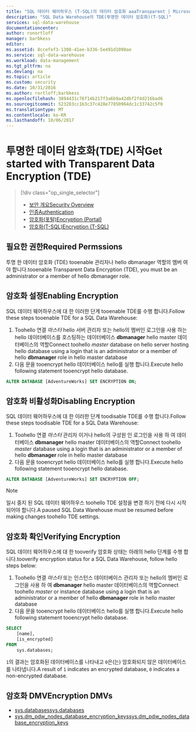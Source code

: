```yaml
---
title: "SQL 데이터 웨어하우스 (T-SQL)의 데이터 암호화 aaaTransparent | Microsoft Docs"
description: "SQL Data Warehouse의 TDE(투명한 데이터 암호화)(T-SQL)"
services: sql-data-warehouse
documentationcenter: 
author: ronortloff
manager: barbkess
editor: 
ms.assetid: 8ccefef3-1308-41ee-b336-5e491d1098ae
ms.service: sql-data-warehouse
ms.workload: data-management
ms.tgt_pltfrm: na
ms.devlang: na
ms.topic: article
ms.custom: security
ms.date: 10/31/2016
ms.author: rortloff;barbkess
ms.openlocfilehash: 3894431c76f14b217f3a6b9a42dbf2f4d216bad6
ms.sourcegitcommit: 523283cc1b3c37c428e77850964dc1c33742c5f0
ms.translationtype: MT
ms.contentlocale: ko-KR
ms.lasthandoff: 10/06/2017
---
```

# <a name="get-started-with-transparent-data-encryption-tde"></a><span data-ttu-id="4ef01-103">투명한 데이터 암호화(TDE) 시작</span><span class="sxs-lookup"><span data-stu-id="4ef01-103">Get started with Transparent Data Encryption (TDE)</span></span>
> [!div class="op_single_selector"]
> * [<span data-ttu-id="4ef01-104">보안 개요</span><span class="sxs-lookup"><span data-stu-id="4ef01-104">Security Overview</span></span>](sql-data-warehouse-overview-manage-security.md)
> * [<span data-ttu-id="4ef01-105">인증</span><span class="sxs-lookup"><span data-stu-id="4ef01-105">Authentication</span></span>](sql-data-warehouse-authentication.md)
> * [<span data-ttu-id="4ef01-106">암호화(포털)</span><span class="sxs-lookup"><span data-stu-id="4ef01-106">Encryption (Portal)</span></span>](sql-data-warehouse-encryption-tde.md)
> * [<span data-ttu-id="4ef01-107">암호화(T-SQL)</span><span class="sxs-lookup"><span data-stu-id="4ef01-107">Encryption (T-SQL)</span></span>](sql-data-warehouse-encryption-tde-tsql.md)
> 
> 

## <a name="required-permssions"></a><span data-ttu-id="4ef01-108">필요한 권한</span><span class="sxs-lookup"><span data-stu-id="4ef01-108">Required Permssions</span></span>
<span data-ttu-id="4ef01-109">투명 한 데이터 암호화 (TDE) tooenable 관리자나 hello dbmanager 역할의 멤버 여야 합니다.</span><span class="sxs-lookup"><span data-stu-id="4ef01-109">tooenable Transparent Data Encryption (TDE), you must be an administrator or a member of hello dbmanager role.</span></span>

## <a name="enabling-encryption"></a><span data-ttu-id="4ef01-110">암호화 설정</span><span class="sxs-lookup"><span data-stu-id="4ef01-110">Enabling Encryption</span></span>
<span data-ttu-id="4ef01-111">SQL 데이터 웨어하우스에 대 한 이러한 단계 tooenable TDE를 수행 합니다.</span><span class="sxs-lookup"><span data-stu-id="4ef01-111">Follow these steps tooenable TDE for a SQL Data Warehouse:</span></span>

1. <span data-ttu-id="4ef01-112">Toohello 연결 *마스터* hello 서버 관리자 또는 hello의 멤버인 로그인을 사용 하는 hello 데이터베이스를 호스팅하는 데이터베이스 **dbmanager** hello master 데이터베이스의 역할</span><span class="sxs-lookup"><span data-stu-id="4ef01-112">Connect toohello *master* database on hello server hosting hello database using a login that is an administrator or a member of hello **dbmanager** role in hello master database</span></span>
2. <span data-ttu-id="4ef01-113">다음 문을 tooencrypt hello 데이터베이스 hello를 실행 합니다.</span><span class="sxs-lookup"><span data-stu-id="4ef01-113">Execute hello following statement tooencrypt hello database.</span></span>

```sql
ALTER DATABASE [AdventureWorks] SET ENCRYPTION ON;
```

## <a name="disabling-encryption"></a><span data-ttu-id="4ef01-114">암호화 비활성화</span><span class="sxs-lookup"><span data-stu-id="4ef01-114">Disabling Encryption</span></span>
<span data-ttu-id="4ef01-115">SQL 데이터 웨어하우스에 대 한 이러한 단계 toodisable TDE를 수행 합니다.</span><span class="sxs-lookup"><span data-stu-id="4ef01-115">Follow these steps toodisable TDE for a SQL Data Warehouse:</span></span>

1. <span data-ttu-id="4ef01-116">Toohello 연결 *마스터* 관리자 이거나 hello의 구성원 인 로그인을 사용 하 여 데이터베이스 **dbmanager** hello master 데이터베이스의 역할</span><span class="sxs-lookup"><span data-stu-id="4ef01-116">Connect toohello *master* database using a login that is an administrator or a member of hello **dbmanager** role in hello master database</span></span>
2. <span data-ttu-id="4ef01-117">다음 문을 tooencrypt hello 데이터베이스 hello를 실행 합니다.</span><span class="sxs-lookup"><span data-stu-id="4ef01-117">Execute hello following statement tooencrypt hello database.</span></span>

```sql
ALTER DATABASE [AdventureWorks] SET ENCRYPTION OFF;
```

> [!NOTE]
> <span data-ttu-id="4ef01-118">일시 중지 된 SQL 데이터 웨어하우스 toohello TDE 설정을 변경 하기 전에 다시 시작 되어야 합니다.</span><span class="sxs-lookup"><span data-stu-id="4ef01-118">A paused SQL Data Warehouse must be resumed before making changes toohello TDE settings.</span></span>
> 
> 

## <a name="verifying-encryption"></a><span data-ttu-id="4ef01-119">암호화 확인</span><span class="sxs-lookup"><span data-stu-id="4ef01-119">Verifying Encryption</span></span>
<span data-ttu-id="4ef01-120">SQL 데이터 웨어하우스에 대 한 tooverify 암호화 상태는 아래의 hello 단계를 수행 합니다.</span><span class="sxs-lookup"><span data-stu-id="4ef01-120">tooverify encryption status for a SQL Data Warehouse, follow hello steps below:</span></span>

1. <span data-ttu-id="4ef01-121">Toohello 연결 *마스터* 또는 인스턴스 데이터베이스 관리자 또는 hello의 멤버인 로그인을 사용 하 여 **dbmanager** hello master 데이터베이스의 역할</span><span class="sxs-lookup"><span data-stu-id="4ef01-121">Connect toohello *master* or instance database using a login that is an administrator or a member of hello **dbmanager** role in hello master database</span></span>
2. <span data-ttu-id="4ef01-122">다음 문을 tooencrypt hello 데이터베이스 hello를 실행 합니다.</span><span class="sxs-lookup"><span data-stu-id="4ef01-122">Execute hello following statement tooencrypt hello database.</span></span>

```sql
SELECT
    [name],
    [is_encrypted]
FROM
    sys.databases;
```

<span data-ttu-id="4ef01-123">```1```의 결과는 암호화된 데이터베이스를 나타내고 ```0```은(는) 암호화되지 않은 데이터베이스를 나타냅니다.</span><span class="sxs-lookup"><span data-stu-id="4ef01-123">A result of ```1``` indicates an encrypted database, ```0``` indicates a non-encrypted database.</span></span>

## <a name="encryption-dmvs"></a><span data-ttu-id="4ef01-124">암호화 DMV</span><span class="sxs-lookup"><span data-stu-id="4ef01-124">Encryption DMVs</span></span>
* <span data-ttu-id="4ef01-125">[sys.databases][sys.databases]</span><span class="sxs-lookup"><span data-stu-id="4ef01-125">[sys.databases][sys.databases]</span></span> 
* <span data-ttu-id="4ef01-126">[sys.dm_pdw_nodes_database_encryption_keys][sys.dm_pdw_nodes_database_encryption_keys]</span><span class="sxs-lookup"><span data-stu-id="4ef01-126">[sys.dm_pdw_nodes_database_encryption_keys][sys.dm_pdw_nodes_database_encryption_keys]</span></span>

<!--Anchors-->
[Transparent Data Encryption (TDE)]: https://msdn.microsoft.com/library/bb934049.aspx
[sys.databases]: http://msdn.microsoft.com/library/ms178534.aspx  
[sys.dm_pdw_nodes_database_encryption_keys]: https://msdn.microsoft.com/library/mt203922.aspx  

<!--Image references-->

<!--Link references-->
